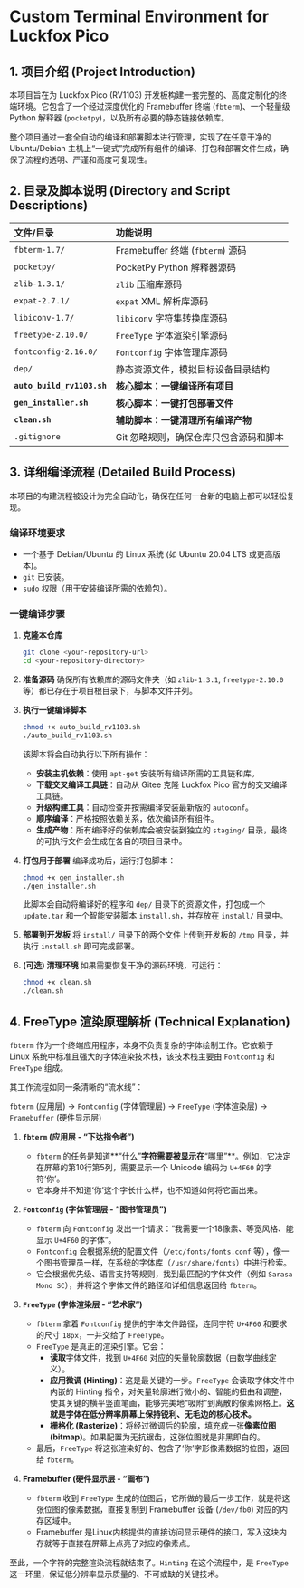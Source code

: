 # Custom Terminal Environment for Luckfox Pico

## 1. 项目介绍 (Project Introduction)

本项目旨在为 Luckfox Pico (RV1103) 开发板构建一套完整的、高度定制化的终端环境。它包含了一个经过深度优化的 Framebuffer 终端 (`fbterm`)、一个轻量级 Python 解释器 (`pocketpy`)，以及所有必要的静态链接依赖库。

整个项目通过一套全自动的编译和部署脚本进行管理，实现了在任意干净的 Ubuntu/Debian 主机上“一键式”完成所有组件的编译、打包和部署文件生成，确保了流程的透明、严谨和高度可复现性。

## 2. 目录及脚本说明 (Directory and Script Descriptions)

| 文件/目录 | 功能说明 |
| :--- | :--- |
| `fbterm-1.7/` | Framebuffer 终端 (`fbterm`) 源码 |
| `pocketpy/` | PocketPy Python 解释器源码 |
| `zlib-1.3.1/` | `zlib` 压缩库源码 |
| `expat-2.7.1/` | `expat` XML 解析库源码 |
| `libiconv-1.7/` | `libiconv` 字符集转换库源码 |
| `freetype-2.10.0/`| `FreeType` 字体渲染引擎源码 |
| `fontconfig-2.16.0/`| `Fontconfig` 字体管理库源码 |
| `dep/` | 静态资源文件，模拟目标设备目录结构 |
| **`auto_build_rv1103.sh`** | **核心脚本：一键编译所有项目** |
| **`gen_installer.sh`**| **核心脚本：一键打包部署文件** |
| **`clean.sh`** | **辅助脚本：一键清理所有编译产物** |
| `.gitignore` | Git 忽略规则，确保仓库只包含源码和脚本 |

## 3. 详细编译流程 (Detailed Build Process)

本项目的构建流程被设计为完全自动化，确保在任何一台新的电脑上都可以轻松复现。

### 编译环境要求
* 一个基于 Debian/Ubuntu 的 Linux 系统 (如 Ubuntu 20.04 LTS 或更高版本)。
* `git` 已安装。
* `sudo` 权限（用于安装编译所需的依赖包）。

### 一键编译步骤

1.  **克隆本仓库**
    ```bash
    git clone <your-repository-url>
    cd <your-repository-directory>
    ```

2.  **准备源码**
    确保所有依赖库的源码文件夹（如 `zlib-1.3.1`, `freetype-2.10.0` 等）都已存在于项目根目录下，与脚本文件并列。

3.  **执行一键编译脚本**
    ```bash
    chmod +x auto_build_rv1103.sh
    ./auto_build_rv1103.sh
    ```
    该脚本将会自动执行以下所有操作：
    * **安装主机依赖**：使用 `apt-get` 安装所有编译所需的工具链和库。
    * **下载交叉编译工具链**：自动从 Gitee 克隆 Luckfox Pico 官方的交叉编译工具链。
    * **升级构建工具**：自动检查并按需编译安装最新版的 `autoconf`。
    * **顺序编译**：严格按照依赖关系，依次编译所有组件。
    * **生成产物**：所有编译好的依赖库会被安装到独立的 `staging/` 目录，最终的可执行文件会生成在各自的项目目录中。

4.  **打包用于部署**
    编译成功后，运行打包脚本：
    ```bash
    chmod +x gen_installer.sh
    ./gen_installer.sh
    ```
    此脚本会自动将编译好的程序和 `dep/` 目录下的资源文件，打包成一个 `update.tar` 和一个智能安装脚本 `install.sh`，并存放在 `install/` 目录中。

5.  **部署到开发板**
    将 `install/` 目录下的两个文件上传到开发板的 `/tmp` 目录，并执行 `install.sh` 即可完成部署。

6.  **(可选) 清理环境**
    如果需要恢复干净的源码环境，可运行：
    ```bash
    chmod +x clean.sh
    ./clean.sh
    ```

## 4. FreeType 渲染原理解析 (Technical Explanation)

`fbterm` 作为一个终端应用程序，本身不负责复杂的字体绘制工作。它依赖于 Linux 系统中标准且强大的字体渲染技术栈，该技术栈主要由 `Fontconfig` 和 `FreeType` 组成。

其工作流程如同一条清晰的“流水线”：

`fbterm` (应用层) -> `Fontconfig` (字体管理层) -> `FreeType` (字体渲染层) -> `Framebuffer` (硬件显示层)

1.  **`fbterm` (应用层 - “下达指令者”)**
    * `fbterm` 的任务是知道**“什么”**字符需要被显示在**“哪里”**。例如，它决定在屏幕的第10行第5列，需要显示一个 Unicode 编码为 `U+4F60` 的字符‘你’。
    * 它本身并不知道‘你’这个字长什么样，也不知道如何将它画出来。

2.  **`Fontconfig` (字体管理层 - “图书管理员”)**
    * `fbterm` 向 `Fontconfig` 发出一个请求：“我需要一个18像素、等宽风格、能显示 `U+4F60` 的字体”。
    * `Fontconfig` 会根据系统的配置文件（`/etc/fonts/fonts.conf` 等），像一个图书管理员一样，在系统的字体库（`/usr/share/fonts`）中进行检索。
    * 它会根据优先级、语言支持等规则，找到最匹配的字体文件（例如 `Sarasa Mono SC`），并将这个字体文件的路径和详细信息返回给 `fbterm`。

3.  **`FreeType` (字体渲染层 - “艺术家”)**
    * `fbterm` 拿着 `Fontconfig` 提供的字体文件路径，连同字符 `U+4F60` 和要求的尺寸 `18px`，一并交给了 `FreeType`。
    * `FreeType` 是真正的渲染引擎。它会：
        * **读取**字体文件，找到 `U+4F60` 对应的矢量轮廓数据（由数学曲线定义）。
        * **应用微调 (Hinting)**：这是最关键的一步。`FreeType` 会读取字体文件中内嵌的 Hinting 指令，对矢量轮廓进行微小的、智能的扭曲和调整，使其关键的横平竖直笔画，能够完美地“吸附”到离散的像素网格上。**这就是字体在低分辨率屏幕上保持锐利、无毛边的核心技术。**
        * **栅格化 (Rasterize)**：将经过微调后的轮廓，填充成一张**像素位图 (bitmap)**。如果配置为无抗锯齿，这张位图就是非黑即白的。
    * 最后，`FreeType` 将这张渲染好的、包含了‘你’字形像素数据的位图，返回给 `fbterm`。

4.  **Framebuffer (硬件显示层 - “画布”)**
    * `fbterm` 收到 `FreeType` 生成的位图后，它所做的最后一步工作，就是将这张位图的像素数据，直接复制到 Framebuffer 设备 (`/dev/fb0`) 对应的内存区域中。
    * Framebuffer 是Linux内核提供的直接访问显示硬件的接口，写入这块内存就等于直接在屏幕上点亮了对应的像素点。

至此，一个字符的完整渲染流程就结束了。`Hinting` 在这个流程中，是 `FreeType` 这一环里，保证低分辨率显示质量的、不可或缺的关键技术。
